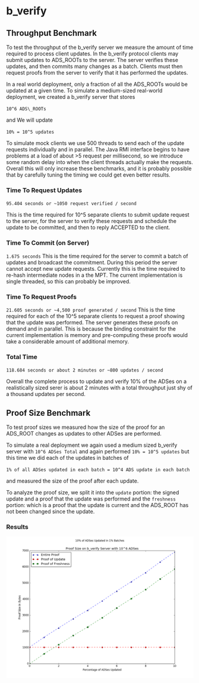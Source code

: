 # b\_verify 

## Throughput Benchmark
To test the throughput of the b\_verify server we measure the amount of time required to process client updates. In the b\_verify protocol clients may submit updates to ADS\_ROOTs to the server. The server verifies these updates, and then commits many changes as a batch. Clients must then request proofs from the server to verify that it has performed the updates.

In a real world deployment, only a fraction of all the ADS\_ROOTs would be updated at a given time. To simulate a medium-sized real-world deployment, we created a b\_verify server that stores  

``10^6 ADS\_ROOTs``

and We will update 

``10% = 10^5 updates``

To simulate mock clients we use 500 threads to send each of the update requests individually and in parallel. The Java RMI interface begins to have problems at a load of about >5 request per millisecond, so we introduce some random delay into when the client threads actually make the requests. Overall this will only increase these benchmarks, and it is probably possible that by carefully tuning the timing we could get even better results.

### Time To Request Updates
``95.404 seconds or ~1050 request verified / second``

This is the time required for 10^5 separate clients to submit update request to the server, for the server to verify these requests and schedule the update to be committed, and then to reply ACCEPTED to the client. 

### Time To Commit (on Server)
``1.675 seconds``
This is the time required for the server to commit a batch of updates and broadcast the commitment. During this period the server cannot accept new update requests. Currently this is the time required to re-hash intermediate nodes in a the MPT. The current implementation is single threaded, so this can probably be improved.

### Time To Request Proofs 
``21.605 seconds or ~4,500 proof generated / second``
This is the time required for each of the 10^5 separate clients to request a proof showing that the update was performed. The server generates these proofs on demand and in parallel. This is because the binding constraint for the current implementation is memory and pre-computing these proofs would take a considerable amount of additional memory. 

### Total Time 
``118.684 seconds or about 2 minutes or ~800 updates / second``

Overall the complete process to update and verify 10% of the ADSes on a realistically sized serer is about 2 minutes with a total throughput just shy of a thousand updates per second. 

## Proof Size Benchmark
To test proof sizes we measured how the size of the proof for an ADS\_ROOT changes as updates to other ADSes are performed. 

To simulate a real deployment we again used a medium sized b\_verify server with 
``10^6 ADSes Total``
and again performed 
``10% = 10^5 updates``
but this time we did each of the updates in batches of

``1% of all ADSes updated in each batch = 10^4 ADS update in each batch``

and measured the size of the proof after each update.

To analyze the proof size, we split it into the ``update`` portion: the signed update and a proof that the update was performed and the ``freshness`` portion: which is a proof that the update is current and the ADS\_ROOT has not been changed since the update.

### Results
![picture](benchmarks/proof-sizes/proof_size.png) 


